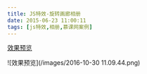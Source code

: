 ```yaml
---
title: JS特效-旋转画廊相册
date: 2015-06-23 11:00:11
tags: [js特效,相册,慕课网案例]
---
```


[效果预览](/demo/gallery.html)

![效果预览](/images/2016-10-30 11.09.44.png)
